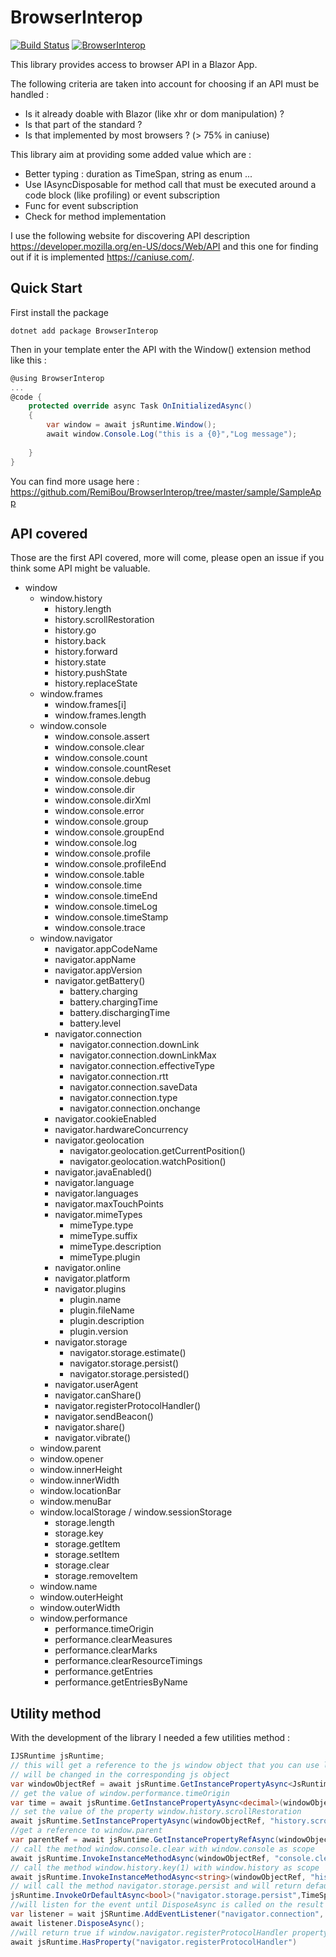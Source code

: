 # BrowserInterop

[![Build Status](https://dev.azure.com/remibou/toss/_apis/build/status/RemiBou.BrowserInterop?branchName=master)](https://dev.azure.com/remibou/toss/_build/latest?definitionId=9&branchName=master) [![BrowserInterop](https://img.shields.io/nuget/v/BrowserInterop.svg)](https://www.nuget.org/packages/BrowserInterop/)

This library provides access to browser API in a Blazor App. 

The following criteria are taken into account for choosing if an API must be handled :
- Is it already doable with Blazor (like xhr or dom manipulation) ?
- Is that part of the standard ?
- Is that implemented by most browsers ? (> 75% in caniuse)

This library aim at providing some added value which are :
- Better typing : duration as TimeSpan, string as enum ...
- Use IAsyncDisposable for method call that must be executed around a code block (like profiling) or event subscription
- Func for event subscription
- Check for method implementation

I use the following website for discovering API description https://developer.mozilla.org/en-US/docs/Web/API and this one for finding out if it is implemented  https://caniuse.com/.

## Quick Start

First install the package 

```
dotnet add package BrowserInterop
```

Then in your template enter the API with the Window() extension method like this :

```c#
@using BrowserInterop
...
@code {
    protected override async Task OnInitializedAsync()
    {
        var window = await jsRuntime.Window();
        await window.Console.Log("this is a {0}","Log message");
      
    }
}
```

You can find more usage here : https://github.com/RemiBou/BrowserInterop/tree/master/sample/SampleApp

## API covered
Those are the first API covered, more will come, please open an issue if you think some API might be valuable.
- window
    - window.history
        - history.length
        - history.scrollRestoration
        - history.go
        - history.back
        - history.forward
        - history.state
        - history.pushState
        - history.replaceState
    - window.frames
        - window.frames[i]
        - window.frames.length
    - window.console
        - window.console.assert
        - window.console.clear
        - window.console.count
        - window.console.countReset
        - window.console.debug
        - window.console.dir
        - window.console.dirXml
        - window.console.error
        - window.console.group
        - window.console.groupEnd
        - window.console.log
        - window.console.profile
        - window.console.profileEnd
        - window.console.table
        - window.console.time
        - window.console.timeEnd
        - window.console.timeLog
        - window.console.timeStamp
        - window.console.trace
    - window.navigator
        - navigator.appCodeName
        - navigator.appName
        - navigator.appVersion
        - navigator.getBattery()
            - battery.charging
            - battery.chargingTime
            - battery.dischargingTime
            - battery.level
        - navigator.connection
            - navigator.connection.downLink
            - navigator.connection.downLinkMax
            - navigator.connection.effectiveType
            - navigator.connection.rtt
            - navigator.connection.saveData
            - navigator.connection.type
            - navigator.connection.onchange
        - navigator.cookieEnabled
        - navigator.hardwareConcurrency
        - navigator.geolocation
            - navigator.geolocation.getCurrentPosition()
            - navigator.geolocation.watchPosition()
        - navigator.javaEnabled()
        - navigator.language
        - navigator.languages
        - navigator.maxTouchPoints
        - navigator.mimeTypes
            - mimeType.type
            - mimeType.suffix
            - mimeType.description
            - mimeType.plugin
        - navigator.online
        - navigator.platform
        - navigator.plugins
            - plugin.name
            - plugin.fileName
            - plugin.description
            - plugin.version
        - navigator.storage
            - navigator.storage.estimate()
            - navigator.storage.persist()
            - navigator.storage.persisted()
        - navigator.userAgent
        - navigator.canShare()
        - navigator.registerProtocolHandler()
        - navigator.sendBeacon()
        - navigator.share()
        - navigator.vibrate()
    - window.parent
    - window.opener
    - window.innerHeight
    - window.innerWidth
    - window.locationBar
    - window.menuBar
    - window.localStorage / window.sessionStorage
        - storage.length
        - storage.key
        - storage.getItem
        - storage.setItem
        - storage.clear
        - storage.removeItem
    - window.name
    - window.outerHeight
    - window.outerWidth
    - window.performance
        - performance.timeOrigin
        - performance.clearMeasures
        - performance.clearMarks
        - performance.clearResourceTimings
        - performance.getEntries
        - performance.getEntriesByName
## Utility method

With the development of the library I needed a few utilities method :

```cs
IJSRuntime jsRuntime;
// this will get a reference to the js window object that you can use later, it works like ElementReference ofr DotNetRef : you can add it to any method parameter and it 
// will be changed in the corresponding js object 
var windowObjectRef = await jsRuntime.GetInstancePropertyAsync<JsRuntimeObjectRef>("window");
// get the value of window.performance.timeOrigin
var time = await jsRuntime.GetInstancePropertyAsync<decimal>(windowObjectRef, "performance.timeOrigin");
// set the value of the property window.history.scrollRestoration
await jsRuntime.SetInstancePropertyAsync(windowObjectRef, "history.scrollRestoration", "auto");
//get a reference to window.parent
var parentRef = await jsRuntime.GetInstancePropertyRefAsync(windowObjectRef, "parent");
// call the method window.console.clear with window.console as scope
await jsRuntime.InvokeInstanceMethodAsync(windowObjectRef, "console.clear");
// call the method window.history.key(1) with window.history as scope
await jsRuntime.InvokeInstanceMethodAsync<string>(windowObjectRef, "history.key",1 );
// will call the method navigator.storage.persist and will return default(bool) if there is no response after 3 secs
jsRuntime.InvokeOrDefaultAsync<bool>("navigator.storage.persist",TimeSpan.FromSeconds(3), null)
//will listen for the event until DisposeAsync is called on the result
var listener = wait jSRuntime.AddEventListener("navigator.connection", "change", () => Console.WriteLine("navigator connection change"));
await listener.DisposeAsync();
//will return true if window.navigator.registerProtocolHandler property exists
await jsRuntime.HasProperty("navigator.registerProtocolHandler")
```

    






